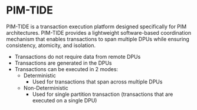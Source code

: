# PIM-TIDE

PIM-TIDE is a transaction execution platform designed specifically for PIM architectures. PIM-TIDE provides a lightweight software-based coordination mechanism that enables transactions to span multiple DPUs while ensuring consistency, atomicity, and isolation.

* Transactions do not require data from remote DPUs
* Transactions are generated in the DPUs
* Transactions can be executed in 2 modes:
    * Deterministic
    	* Used for transactions that span across multiple DPUs
    * Non-Deterministic
    	* Used for single partition transaction (transactions that are executed on a single DPU)
